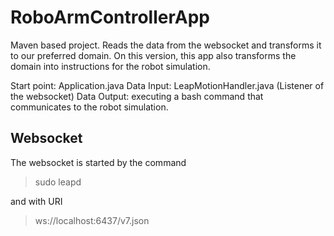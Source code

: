 # RoboArmControllerApp

Maven based project. Reads the data from the websocket and transforms it to our preferred domain.
On this version, this app also transforms the domain into instructions for the robot simulation.

Start point: Application.java
Data Input: LeapMotionHandler.java (Listener of the websocket) 
Data Output: executing a bash command that communicates to the robot simulation.

## Websocket

The websocket is started by the command

> sudo leapd

and with URI 

>ws://localhost:6437/v7.json